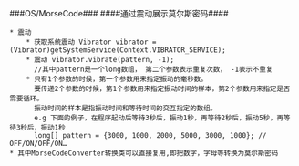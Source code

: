 ###OS/MorseCode###
####通过震动展示莫尔斯密码####

	* 震动
		* 获取系统震动 Vibrator vibrator = (Vibrator)getSystemService(Context.VIBRATOR_SERVICE);
        * 震动 vibrator.vibrate(pattern, -1);
          //其中pattern是一个long数组， 第二个参数表示重复次数， -1表示不重复
		* 只有1个参数的时候，第一个参数用来指定振动的毫秒数。
		  要传递2个参数的时候，第1个参数用来指定振动时间的样本，第2个参数用来指定是否需要循环。 
		  振动时间的样本是指振动时间和等待时间的交互指定的数组。
		  e.g 下面的例子，在程序起动后等待3秒后，振动1秒，再等待2秒后，振动5秒，再等待3秒后，振动1秒
          long[] pattern = {3000, 1000, 2000, 5000, 3000, 1000}; // OFF/ON/OFF/ON…
	* 其中MorseCodeConverter转换类可以直接复用,即把数字，字母等转换为莫尔斯密码

